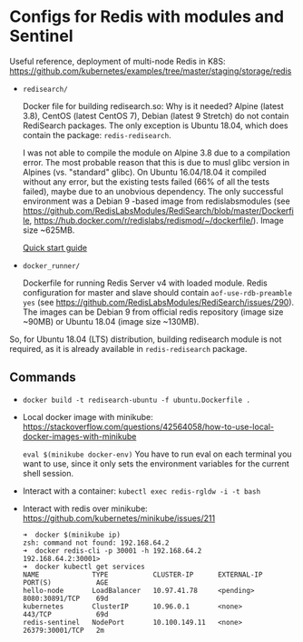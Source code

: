 Configs for Redis with modules and Sentinel
===========================================

Useful reference, deployment of multi-node Redis in K8S: https://github.com/kubernetes/examples/tree/master/staging/storage/redis

* `redisearch/`

  Docker file for building redisearch.so:
  Why is it needed? Alpine (latest 3.8), CentOS (latest CentOS 7), Debian (latest 9 Stretch) do not contain RediSearch packages.
  The only exception is Ubuntu 18.04, which does contain the package: `redis-redisearch`.

  I was not able to compile the module on Alpine 3.8 due to a compilation error. The most probable reason that this is due to musl glibc version in Alpines (vs. "standard" glibc).
  On Ubuntu 16.04/18.04 it compiled without any error, but the existing tests failed (66% of all the tests failed), maybe due to an unobvious dependency.
  The only successful environment was a Debian 9 -based image from redislabsmodules (see https://github.com/RedisLabsModules/RediSearch/blob/master/Dockerfile, https://hub.docker.com/r/redislabs/redismod/~/dockerfile/). Image size ~625MB.

  [Quick start guide](https://oss.redislabs.com/redisearch/Quick_Start/)

* `docker_runner/`

  Dockerfile for running Redis Server v4 with loaded module. Redis configuration for master and slave should contain `aof-use-rdb-preamble yes` (see https://github.com/RedisLabsModules/RediSearch/issues/290).
  The images can be Debian 9 from official redis repository (image size ~90MB) or Ubuntu 18.04 (image size ~130MB).

So, for Ubuntu 18.04 (LTS) distribution, building redisearch module is not required, as it is already available in `redis-redisearch` package.

Commands
--------

* `docker build -t redisearch-ubuntu -f ubuntu.Dockerfile .`

* Local docker image with minikube: https://stackoverflow.com/questions/42564058/how-to-use-local-docker-images-with-minikube

  `eval $(minikube docker-env)`
  You have to run eval on each terminal you want to use, since it only sets the environment variables for the current shell session.

* Interact with a container:
  `kubectl exec redis-rgldw -i -t bash`

* Interact with redis over minikube: https://github.com/kubernetes/minikube/issues/211

  ```
  ➜  docker $(minikube ip)                    
  zsh: command not found: 192.168.64.2
  ➜  docker redis-cli -p 30001 -h 192.168.64.2
  192.168.64.2:30001> 
  ➜  docker kubectl get services
  NAME             TYPE           CLUSTER-IP      EXTERNAL-IP   PORT(S)           AGE
  hello-node       LoadBalancer   10.97.41.78     <pending>     8080:30891/TCP    69d
  kubernetes       ClusterIP      10.96.0.1       <none>        443/TCP           69d
  redis-sentinel   NodePort       10.100.149.11   <none>        26379:30001/TCP   2m
  ```

